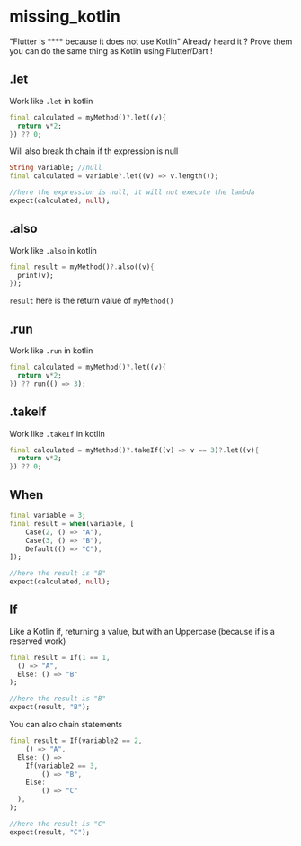 # missing_kotlin

"Flutter is **** because it does not use Kotlin" Already heard it ?
Prove them you can do the same thing as Kotlin using Flutter/Dart !

## .let

Work like `.let` in kotlin

```dart
final calculated = myMethod()?.let((v){
  return v*2;
}) ?? 0;
```

Will also break th chain if th expression is null

```dart
String variable; //null
final calculated = variable?.let((v) => v.length());

//here the expression is null, it will not execute the lambda
expect(calculated, null);
```

## .also

Work like `.also` in kotlin

```dart
final result = myMethod()?.also((v){
  print(v);
});
```

`result` here is the return value of `myMethod()`

## .run

Work like `.run` in kotlin

```dart
final calculated = myMethod()?.let((v){
  return v*2;
}) ?? run(() => 3);
```

## .takeIf

Work like `.takeIf` in kotlin

```dart
final calculated = myMethod()?.takeIf((v) => v == 3)?.let((v){
  return v*2;
}) ?? 0;
```

## When

```dart
final variable = 3;
final result = when(variable, [
    Case(2, () => "A"),
    Case(3, () => "B"),
    Default(() => "C"),
]);

//here the result is "B"
expect(calculated, null);
```

## If

Like a Kotlin if, returning a value, but with an Uppercase (because if is a reserved work)

```dart
final result = If(1 == 1, 
  () => "A", 
  Else: () => "B"
);

//here the result is "B"
expect(result, "B");
```

You can also chain statements

```dart
final result = If(variable2 == 2,
    () => "A",
  Else: () => 
    If(variable2 == 3,
        () => "B",
    Else: 
        () => "C"
  ),
);

//here the result is "C"
expect(result, "C");
```